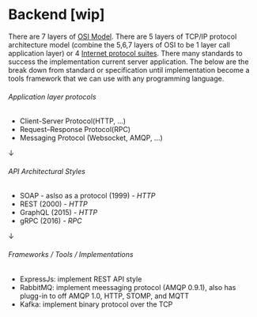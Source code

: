 # Backend [wip]

There are 7 layers of [OSI Model](https://en.wikipedia.org/wiki/OSI_model). There are 5 layers of TCP/IP protocol architecture model (combine the 5,6,7 layers of OSI to be 1 layer call application layer) or 4 [Internet protocol suites](https://en.wikipedia.org/wiki/Internet_protocol_suite).
There many standards to success the implementation current server application. The below are the break down from standard or specification until implementation become a tools
framework that we can use with any programming language.

###### Application layer protocols
  - Client-Server Protocol(HTTP, ...)
  - Request–Response Protocol(RPC)
  - Messaging Protocol (Websocket, AMQP, ...)

↓

###### API Architectural Styles
  - SOAP - aslso as a protocol (1999) - _HTTP_
  - REST (2000) - _HTTP_
  - GraphQL (2015) - _HTTP_
  - gRPC (2016) - _RPC_

↓

###### Frameworks / Tools / Implementations
  - ExpressJs: implement REST API style
  - RabbitMQ: implement meessaging protocol (AMQP 0.9.1), also has plugg-in to off AMQP 1.0, HTTP, STOMP, and MQTT
  - Kafka: implement binary protocol over the TCP
